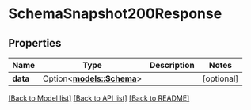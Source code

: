 # SchemaSnapshot200Response

## Properties

Name | Type | Description | Notes
------------ | ------------- | ------------- | -------------
**data** | Option<[**models::Schema**](Schema.md)> |  | [optional]

[[Back to Model list]](../README.md#documentation-for-models) [[Back to API list]](../README.md#documentation-for-api-endpoints) [[Back to README]](../README.md)



